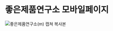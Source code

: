 # 좋은제품연구소 모바일페이지
![좋은제품연구소(m) 캡쳐 복사본](https://github.com/user-attachments/assets/cdfab9d1-2885-41a3-9255-1f3ddb1913c0)

